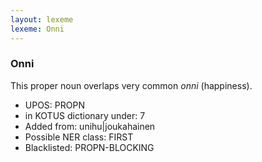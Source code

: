 ```yaml
---
layout: lexeme
lexeme: Onni
---
```


###  Onni

This proper noun overlaps  very common *onni* (happiness).
* UPOS:  PROPN
* in KOTUS dictionary under:  7
* Added from:  unihu|joukahainen
* Possible NER class:  FIRST
* Blacklisted:  PROPN-BLOCKING

